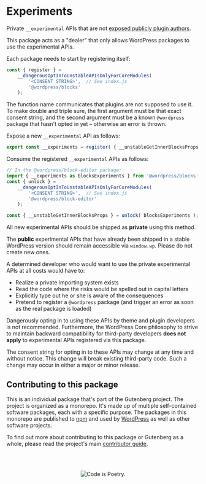 # Experiments

Private `__experimental` APIs that are not [exposed publicly plugin authors](https://make.wordpress.org/core/2022/08/10/proposal-stop-merging-experimental-apis-from-gutenberg-to-wordpress-core/#respond).

This package acts as a "dealer" that only allows WordPress packages to use the experimental APIs.

Each package needs to start by registering itself:

```js
const { register } =
	__dangerousOptInToUnstableAPIsOnlyForCoreModules(
		'<CONSENT STRING>',  // See index.js
		'@wordpress/blocks'
	);
```

The function name communicates that plugins are not supposed to use it. To make double and triple sure, the first argument must be that exact consent string, and the second argument must be a known `@wordpress` package that hasn't opted in yet – otherwise an error is thrown.

Expose a new `__experimental` API as follows:

```js
export const __experiments = register( { __unstableGetInnerBlocksProps } )
```

Consume the registered `__experimental` APIs as follows:

```js
// In the @wordpress/block-editor package:
import { __experiments as blocksExperiments } from '@wordpress/blocks';
const { unlock } =
	__dangerousOptInToUnstableAPIsOnlyForCoreModules(
		'<CONSENT STRING>',  // See index.js
		'@wordpress/block-editor'
	);

const { __unstableGetInnerBlocksProps } = unlock( blocksExperiments );
```

All new experimental APIs should be shipped as **private** using this method.

The **public** experimental APIs that have already been shipped in a stable WordPress version should remain accessible via `window.wp`. Please do not create new ones.

A determined developer who would want to use the private experimental APIs at all costs would have to:

* Realize a private importing system exists
* Read the code where the risks would be spelled out in capital letters
* Explicitly type out he or she is aware of the consequences
* Pretend to register a `@wordpress` package (and trigger an error as soon as the real package is loaded)

Dangerously opting in to using these APIs by theme and plugin developers is not recommended. Furthermore, the WordPress Core philosophy to strive to maintain backward compatibility for third-party developers **does not apply** to experimental APIs registered via this package.

The consent string for opting in to these APIs may change at any time and without notice. This change will break existing third-party code. Such a change may occur in either a major or minor release.

## Contributing to this package

This is an individual package that's part of the Gutenberg project. The project is organized as a monorepo. It's made up of multiple self-contained software packages, each with a specific purpose. The packages in this monorepo are published to [npm](https://www.npmjs.com/) and used by [WordPress](https://make.wordpress.org/core/) as well as other software projects.

To find out more about contributing to this package or Gutenberg as a whole, please read the project's main [contributor guide](https://github.com/WordPress/gutenberg/tree/HEAD/CONTRIBUTING.md).

<br /><br /><p align="center"><img src="https://s.w.org/style/images/codeispoetry.png?1" alt="Code is Poetry." /></p>
